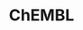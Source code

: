 ---
bigquery: https://console.cloud.google.com/bigquery?p=patents-public-data&d=ebi_chembl&page=dataset
citation: '"The ChEMBL database in 2017." Anna Gaulton, Anne Hersey, Michał Nowotka,
  A Patrícia Bento, Jon Chambers, David Mendez, Prudence Mutowo, Francis Atkinson,
  Louisa J Bellis, Elena Cibrián-Uhalte, Mark Davies, Nathan Dedman, Anneli Karlsson,
  María Paula Magariños, John P Overington, George Papadatos, Ines Smit, Andrew R
  Leach Nucleic acids Research (2017) 45 (Database Issue), D945-D954'
contributors: European Bioinformatics Institute
cost: None
description: ChEMBL Data is a manually curated database of small molecules used in
  drug discovery, including information about existing patented drugs.
documentation: 'schema: https://www.ebi.ac.uk/chembl/db_schema


  '
last_edit: 04/13/2022, 07:31:22
location: https://console.cloud.google.com/marketplace/product/google_patents_public_datasets/chembl
maintained_by: EMBL-EBI, an outstation of European Molecular Biology Laboratory
related_publications: '

  ChEMBL: towards direct deposition of bioassay data.


  Mendez D, Gaulton A, Bento AP, Chambers J, De Veij M, Félix E, Magariños MP, Mosquera
  JF, Mutowo P, Nowotka M, Gordillo-Marañón M, Hunter F, Junco L, Mugumbate G, Rodriguez-Lopez
  M, Atkinson F, Bosc N, Radoux CJ, Segura-Cabrera A, Hersey A, Leach AR.


  — Nucleic Acids Res. 2019; 47(D1):D930-D940. doi: 10.1093/nar/gky1075

  '
schema_fields:
- path
- mc_target_name
- bao_id
- mecref_id
- doc_id
- predbind_id
- qudt_units
- parent_molregno
- entity_type
- target_mapping
- cx_logd
- pathway_id
- mesh_id
- cellosaurus_id
- volume
- src_compound_id
- uberon_id
- mc_organism
- upper_value
- parent_go_id
- standard_value
- patent_use_code
- organism
- ref_type
- annotation
- curated_by
- metref_id
- standard_upper_value
- warnref_id
- version
- domain_id
- rgid
- atc_code
- published_type
- comp_class_id
- mc_tax_id
- level2_description
- data_validity_comment
- go_id
- indication_class
- standard_flag
- usan_stem
- parent_id
- full_mwt
- efo_id
- first_page
- acd_most_apka
- stem
- related_tid
- title
- molfile
- targrel_id
- target_desc
- downgraded
- description
- ddd_admr
- ddd_value
- ref_id
- le
- usan_substem
- cidx
- result_flag
- qed_weighted
- dosage_form
- standard_inchi_key
- delist_flag
- previous_company
- parenteral
- selectivity_comment
- compound_name
- molecule_type
- hrac_code
- first_approval
- l1
- who_name
- level4_description
- subgroup
- alogp
- accession
- hba_lipinski
- research_stem
- l2
- level3
- active_molregno
- confidence
- clo_id
- dosed_ingredient
- job_id
- src_short_name
- relationship_desc
- variant_id
- cell_source_tax_id
- component_synonym
- psa
- met_id
- level2
- therapeutic_flag
- standard_relation
- efo_term
- num_alerts
- assay_cell_type
- component_type
- chirality
- log_id
- start_position
- withdrawn_flag
- orig_description
- structure_type
- ddd_id
- pchembl_value
- curation_comment
- authors
- record_id
- assay_tax_id
- warning_description
- idx
- direct_interaction
- normal_range_max
- domain_description
- major_class
- num_lipinski_ro5_violations
- disease_efficacy
- mw_monoisotopic
- domain_type
- innovator_company
- normal_range_min
- polymer_flag
- toid
- mc_target_accession
- topical
- strength
- ridx
- label
- cell_ontology_id
- homologue
- formulation_id
- irac_class_id
- patent_id
- molecular_mechanism
- assay_type
- assay_source
- aromatic_rings
- bao_endpoint
- product_id
- full_molformula
- substrate_record_id
- syn_type
- active_ingredient
- value
- sei
- units
- l6
- comp_go_id
- availability_type
- class_type
- withdrawn_class
- first_in_class
- parameter_value
- oral
- confidence_score
- published_value
- acd_logd
- cx_most_apka
- met_comment
- src_description
- actsm_id
- definition
- usan_stem_id
- ddd_comment
- indref_id
- issue
- ass_cls_map_id
- met_conversion
- mesh_heading
- source
- compsyn_id
- num_ro5_violations
- lle
- mc_target_type
- biocomp_id
- rtb
- doi
- assay_category
- level1
- bto_id
- species_group_flag
- aidx
- as_id
- l3
- mechanism_of_action
- pathway_key
- l4
- applicant_full_name
- compd_id
- prodrug
- target_type
- approval_date
- protclasssyn_id
- l7
- std_act_id
- end_position
- bei
- ddd_units
- alert_id
- acd_logp
- canonical_smiles
- trade_name
- parent_type
- caloha_id
- site_name
- publication_number
- withdrawn_reason
- acd_most_bpka
- mol_irac_id
- metabolite_record_id
- patent_no
- compound_key
- short_name
- relationship_type
- alert_name
- potential_duplicate
- inorganic_flag
- protein_class_desc
- smid
- assay_id
- cl_lincs_id
- drug_product_flag
- sequence
- prod_pat_id
- aspect
- cell_source_organism
- oc_id
- frac_code
- molsyn_id
- sequence_md5sum
- level1_description
- chembl_id
- level5
- published_units
- assay_desc
- drugind_id
- targcomp_id
- enzyme_tid
- warning_id
- stat
- nda_type
- ingredient
- level3_description
- molecular_species
- hba
- priority
- protein_class_id
- l5
- activity_id
- ref_url
- alert_set_id
- class_level
- ad_type
- binding_site_comment
- name
- hrac_class_id
- relation
- standard_inchi
- tax_id
- level4
- set_name
- drug_record_id
- last_active
- heavy_atoms
- mol_atc_id
- journal
- pubmed_id
- smarts
- standard_type
- cx_most_bpka
- tid_fixed
- frac_class_id
- cpd_str_alert_id
- component_id
- db_version
- src_id
- assay_param_id
- creation_date
- usan_year
- irac_code
- assay_class_id
- activity_count
- molregno
- cell_description
- helm_notation
- mechanism_comment
- warning_type
- cx_logp
- max_phase_for_ind
- activity_comment
- prediction_method
- protein_class_synonym
- chebi_par_id
- site_id
- uo_units
- who_extra
- action_type
- withdrawn_year
- black_box_warning
- type
- text_value
- country
- ap_id
- mw_freebase
- abstract
- year
- standard_text_value
- parameter_type
- cell_id
- assay_strain
- warning_country
- pref_name
- standard_units
- cell_source_tissue
- mol_hrac_id
- relationship
- bao_format
- status
- company
- site_residues
- hbd
- updated_on
- tissue_id
- stem_class
- source_domain_id
- mol_frac_id
- cell_name
- last_page
- assay_subcellular_fraction
- assay_organism
- route
- published_relation
- tbl
- src_assay_id
- doc_type
- patent_expire_date
- max_phase
- synonyms
- tid
- sitecomp_id
- mutation
- warning_class
- isoform
- mec_id
- natural_product
- warning_year
- domain_name
- submission_date
- assay_tissue
- res_stem_id
- assay_test_type
- l8
- comments
- entity_id
- drug_substance_flag
- updated_by
- ro3_pass
- usan_stem_definition
- hbd_lipinski
- db_source
- enzyme_name
- withdrawn_country
- co_stem_id
shortname: chembl
tags:
- biotechnology
- health
- chemical
- bioinformatics
- medical
terms_of_use: CC BY-SA 3.0
title: ChEMBL
uuid: e232a192-965c-4ec9-904c-155b6dfe56c5
---